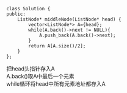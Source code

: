     class Solution {
    public:
        ListNode* middleNode(ListNode* head) {
            vector<ListNode*> A={head};
            while(A.back()->next != NULL){
                A.push_back(A.back()->next);
            }
            return A[A.size()/2];
        }
    };

把head头指针存入A  
A.back()取A中最后一个元素  
while循环将head中所有元素地址都存入A
